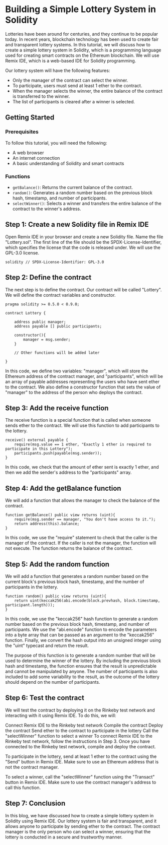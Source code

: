 # Building a Simple Lottery System in Solidity

Lotteries have been around for centuries, and they continue to be popular today. In recent years, blockchain technology has been used to create fair and transparent lottery systems. In this tutorial, we will discuss how to create a simple lottery system in Solidity, which is a programming language used for creating smart contracts on the Ethereum blockchain. We will use Remix IDE, which is a web-based IDE for Solidity programming.

Our lottery system will have the following features:

- Only the manager of the contract can select the winner.
- To participate, users must send at least 1 ether to the contract.
- When the manager selects the winner, the entire balance of the contract is transferred to the winner.
- The list of participants is cleared after a winner is selected.

## Getting Started

### Prerequisites

To follow this tutorial, you will need the following:

- A web browser
- An internet connection
- A basic understanding of Solidity and smart contracts

### Functions

- `getBalance()`: Returns the current balance of the contract.
- `random()`: Generates a random number based on the previous block hash, timestamp, and number of participants.
- `selectWinner()`: Selects a winner and transfers the entire balance of the contract to the winner's address.

## Step 1: Create a new Solidity file in Remix IDE

Open Remix IDE in your browser and create a new Solidity file. Name the file "Lottery.sol". The first line of the file should be the SPDX-License-Identifier, which specifies the license that the code is released under. We will use the GPL-3.0 license.

`solidity // SPDX-License-Identifier: GPL-3.0 `

## Step 2: Define the contract

The next step is to define the contract. Our contract will be called "Lottery". We will define the contract variables and constructor.

```
pragma solidity >= 0.5.0 < 0.9.0;

contract Lottery {

    address public manager;
    address payable [] public participants;

    constructor(){
        manager = msg.sender;
    }

    // Other functions will be added later

}
```

In this code, we define two variables: "manager", which will store the Ethereum address of the contract manager, and "participants", which will be an array of payable addresses representing the users who have sent ether to the contract. We also define a constructor function that sets the value of "manager" to the address of the person who deploys the contract.

## Step 3: Add the receive function

The receive function is a special function that is called when someone sends ether to the contract. We will use this function to add participants to the lottery.

```
receive() external payable {
    require(msg.value == 1 ether, "Exactly 1 ether is required to participate in this Lottery");
    participants.push(payable(msg.sender));
}
```

In this code, we check that the amount of ether sent is exactly 1 ether, and then we add the sender's address to the "participants" array.

## Step 4: Add the getBalance function

We will add a function that allows the manager to check the balance of the contract.

```
function getBalance() public view returns (uint){
    require(msg.sender == manager, "You don't have access to it.");
    return address(this).balance;
}
```

In this code, we use the "require" statement to check that the caller is the manager of the contract. If the caller is not the manager, the function will not execute. The function returns the balance of the contract.

## Step 5: Add the random function

We will add a function that generates a random number based on the current block's previous block hash, timestamp, and the number of participants in the lottery.

```
function random() public view returns (uint){
    return uint(keccak256(abi.encode(block.prevhash, block.timestamp, participant.length)));
}
```

In this code, we use the "keccak256" hash function to generate a random number based on the previous block hash, timestamp, and number of participants. We use the "abi.encode" function to encode the parameters into a byte array that can be passed as an argument to the "keccak256" function. Finally, we convert the hash output into an unsigned integer using the "uint" typecast and return the result.

The purpose of this function is to generate a random number that will be used to determine the winner of the lottery. By including the previous block hash and timestamp, the function ensures that the result is unpredictable and cannot be manipulated by anyone. The number of participants is also included to add some variability to the result, as the outcome of the lottery should depend on the number of participants.

## Step 6: Test the contract

We will test the contract by deploying it on the Rinkeby test network and interacting with it using Remix IDE. To do this, we will:

Connect Remix IDE to the Rinkeby test network
Compile the contract
Deploy the contract
Send ether to the contract to participate in the lottery
Call the "selectWinner" function to select a winner
To connect Remix IDE to the Rinkeby test network, follow the instructions in Step 3. Once you have connected to the Rinkeby test network, compile and deploy the contract.

To participate in the lottery, send at least 1 ether to the contract using the "Send" button in Remix IDE. Make sure to use an Ethereum address that is not the contract manager.

To select a winner, call the "selectWinner" function using the "Transact" button in Remix IDE. Make sure to use the contract manager's address to call this function.

## Step 7: Conclusion

In this blog, we have discussed how to create a simple lottery system in Solidity using Remix IDE. Our lottery system is fair and transparent, and it allows anyone to participate by sending ether to the contract. The contract manager is the only person who can select a winner, ensuring that the lottery is conducted in a secure and trustworthy manner.
